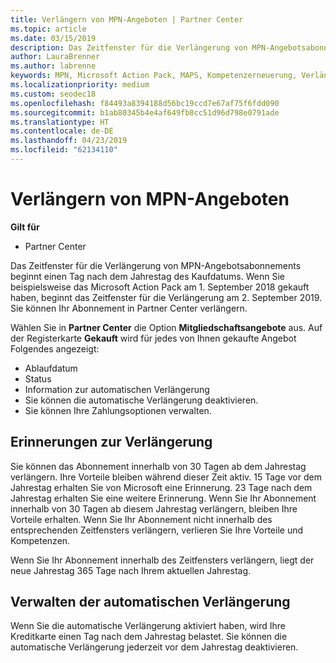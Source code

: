 ```yaml
---
title: Verlängern von MPN-Angeboten | Partner Center
ms.topic: article
ms.date: 03/15/2019
description: Das Zeitfenster für die Verlängerung von MPN-Angebotsabonnements beginnt einen Tag nach dem Jahrestag des Kaufdatums.
author: LauraBrenner
ms.author: labrenne
keywords: MPN, Microsoft Action Pack, MAPS, Kompetenzerneuerung, Verlängerungsdatum
ms.localizationpriority: medium
ms.custom: seodec18
ms.openlocfilehash: f84493a8394188d56bc19ccd7e67af75f6fdd090
ms.sourcegitcommit: b1ab80345b4e4af649fb8cc51d96d798e0791ade
ms.translationtype: HT
ms.contentlocale: de-DE
ms.lasthandoff: 04/23/2019
ms.locfileid: "62134110"
---
```

# <a name="renew-your-mpn-offers"></a>Verlängern von MPN-Angeboten

**Gilt für**

- Partner Center

Das Zeitfenster für die Verlängerung von MPN-Angebotsabonnements beginnt einen Tag nach dem Jahrestag des Kaufdatums. Wenn Sie beispielsweise das Microsoft Action Pack am 1. September 2018 gekauft haben, beginnt das Zeitfenster für die Verlängerung am 2. September 2019. Sie können Ihr Abonnement in Partner Center verlängern.

Wählen Sie in **Partner Center** die Option **Mitgliedschaftsangebote** aus.
Auf der Registerkarte **Gekauft** wird für jedes von Ihnen gekaufte Angebot Folgendes angezeigt:

- Ablaufdatum
- Status
- Information zur automatischen Verlängerung
- Sie können die automatische Verlängerung deaktivieren.
- Sie können Ihre Zahlungsoptionen verwalten.

## <a name="renewal-reminders"></a>Erinnerungen zur Verlängerung

Sie können das Abonnement innerhalb von 30 Tagen ab dem Jahrestag verlängern. Ihre Vorteile bleiben während dieser Zeit aktiv. 15 Tage vor dem Jahrestag erhalten Sie von Microsoft eine Erinnerung. 23 Tage nach dem Jahrestag erhalten Sie eine weitere Erinnerung. Wenn Sie Ihr Abonnement innerhalb von 30 Tagen ab diesem Jahrestag verlängern, bleiben Ihre Vorteile erhalten. Wenn Sie Ihr Abonnement nicht innerhalb des entsprechenden Zeitfensters verlängern, verlieren Sie Ihre Vorteile und Kompetenzen.

Wenn Sie Ihr Abonnement innerhalb des Zeitfensters verlängern, liegt der neue Jahrestag 365 Tage nach Ihrem aktuellen Jahrestag.

## <a name="manage-auto-renewal"></a>Verwalten der automatischen Verlängerung

Wenn Sie die automatische Verlängerung aktiviert haben, wird Ihre Kreditkarte einen Tag nach dem Jahrestag belastet. Sie können die automatische Verlängerung jederzeit vor dem Jahrestag deaktivieren.